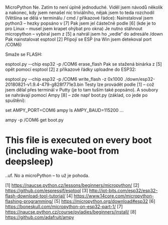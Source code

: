 MicroPython
Ne. Zatím to není úplně jednoduché. Viděl jsem návodů několik a nakonec, kdy jsem nenašel nic triviálního, nějak jsem to teda rozchodil (Většina se dělá v terminálu / cmd / příkazové řádce):
Nainstaloval jsem python3 – hezky popsáno v [7]
Pak jsem jel částečně podle [6] (kde je to pro Linux – musel jsem krapet ohýbat pro okna)
Je nutno stáhnout micropython – vybíral jsem z [5] a nahrál jsem ho „vedle“ do adresáře /down
Pak nainstalovat esptool [2]
Připojí se ESP (na Win jsem detekoval port /COM6)

Smaže se FLASH:

esptool.py --chip esp32 -p /COM6 erase_flash
Pak se stažená binárka z  [5] opět pomocí esptool  [2] z příkazové řádky uploadne do ESP32:

esptool.py --chip esp32 -p /COM6 write_flash -z 0x1000 ./down/esp32-20180821-v1.9.4-479-g828f771e3.bin
Testy lze provádět podle  [1] – což jsem dělal přes terminál v Putty (je to tam tuším také popsáno).
A soubory se nahrávají pomocí Ampy [8] – zde např boot.py (základ, co jede po spuštění):

set AMPY_PORT=COM6
ampy ls
AMPY_BAUD=115200
...

ampy -p /COM6 get boot.py
# This file is executed on every boot (including wake-boot from deepsleep)
..uf. No a microPython – to už je pohoda.

[1] https://naucse.python.cz/lessons/beginners/micropython/
[2] https://github.com/espressif/esptool
[3] http://iot-bits.com/esp32/esp32-flash-download-tool-tutorial/
[4] https://www.14core.com/micropython-flashing-programming/
[5] https://micropython.org/download#esp32
[6] https://boneskull.com/micropython-on-esp32-part-1/
[7] https://naucse.python.cz/course/pyladies/beginners/install/
[8] https://github.com/adafruit/ampy
